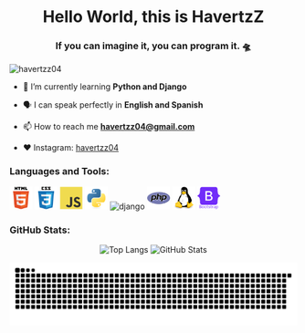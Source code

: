 <h1 align="center">Hello World, this is HavertzZ</h1>   
<h3 align="center">If you can imagine it, you can program it. 🛸</h3>
<p align="left"> <img src="https://komarev.com/ghpvc/?username=havertzz04&label=Profile%20views&color=0e75b6&style=flat" alt="havertzz04"/></p>

- 🌱 I’m currently learning **Python and Django**

- 🗣️ I can speak perfectly in **English and Spanish**

- 📫 How to reach me **havertzz04@gmail.com**

- ❤️ Instagram: [havertzz04](https://www.instagram.com/havertzz04/)

<h3 align="left">Languages and Tools:</h3>
<p align="left"> 
    <img src="https://raw.githubusercontent.com/devicons/devicon/master/icons/html5/html5-original-wordmark.svg" alt="html5" width="40" height="40"/> 
    <img src="https://raw.githubusercontent.com/devicons/devicon/master/icons/css3/css3-original-wordmark.svg" alt="css3" width="40" height="40"/> 
    <img src="https://raw.githubusercontent.com/devicons/devicon/master/icons/javascript/javascript-original.svg" alt="javascript" width="40" height="40"/> 
    <img src="https://raw.githubusercontent.com/devicons/devicon/master/icons/python/python-original.svg" alt="python" width="40" height="40"/> 
    <img src="https://cdn.worldvectorlogo.com/logos/django.svg" alt="django" width="40" height="40" style="background-color:white;"/> 
    <img src="https://raw.githubusercontent.com/devicons/devicon/master/icons/php/php-original.svg" alt="php" width="40" height="40"/> 
    <img src="https://raw.githubusercontent.com/devicons/devicon/master/icons/linux/linux-original.svg" alt="linux" width="40" height="40"/> 
    <img src="https://raw.githubusercontent.com/devicons/devicon/master/icons/bootstrap/bootstrap-plain-wordmark.svg" alt="bootstrap" width="40" height="40"/> 
</p>

<h3 align="left">GitHub Stats:</h3>
<p align="center">
    <img src="https://github-readme-stats.vercel.app/api/top-langs?username=havertzz04&show_icons=true&theme=tokyonight&title_color=f5fdff&hide_border=true&layout=compact&locale=en" alt="Top Langs" style="width:45%;"/>
    <img src="https://github-readme-stats.vercel.app/api?username=havertzz04&show_icons=true&theme=tokyonight&title_color=f5fdff&hide_border=true&locale=en" alt="GitHub Stats" style="width:45%;"/>
</p>

<picture>
  <source media="(prefers-color-scheme: dark)" srcset="https://raw.githubusercontent.com/CODE-G-ROOT/CODE-G-ROOT/output/github-contribution-grid-snake-dark.svg">
  <img alt="github contribution grid snake animation" src="https://raw.githubusercontent.com/CODE-G-ROOT/CODE-G-ROOT/output/github-contribution-grid-snake.svg">
</picture>


